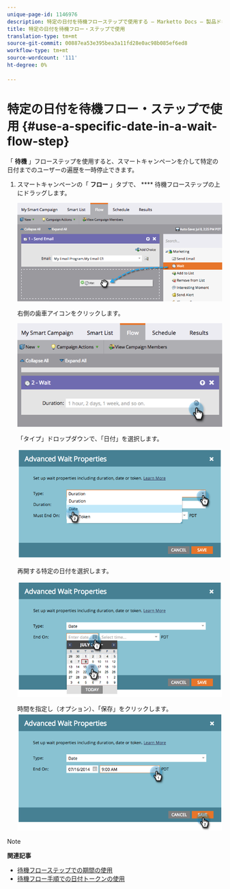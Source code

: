 ```yaml
---
unique-page-id: 1146976
description: 特定の日付を待機フローステップで使用する — Marketto Docs — 製品ドキュメント
title: 特定の日付を待機フロー・ステップで使用
translation-type: tm+mt
source-git-commit: 00887ea53e395bea3a11fd28e0ac98b085ef6ed8
workflow-type: tm+mt
source-wordcount: '111'
ht-degree: 0%

---
```



# 特定の日付を待機フロー・ステップで使用 {#use-a-specific-date-in-a-wait-flow-step}

「 **待機** 」フローステップを使用すると、スマートキャンペーンを介して特定の日付までのユーザーの遍歴を一時停止できます。

1. スマートキャンペーンの「 **フロー** 」タブで、 **** 待機フローステップの上にドラッグします。

   ![](assets/image2014-9-22-11-3a50-3a55.png)

   右側の歯車アイコンをクリックします。

   ![](assets/image2014-9-22-11-3a50-3a59.png)

   「タイプ」ドロップダウンで、「日付」を選択します。

   ![](assets/image2014-9-22-11-3a51-3a27.png)

   再開する特定の日付を選択します。

   ![](assets/image2014-9-22-11-3a51-3a20.png)

   時間を指定し（オプション）、「保存」をクリックします。
   ![](assets/image2014-9-22-11-3a51-3a13.png)

>[!NOTE]
>
>**関連記事**
>
>* [待機フローステップでの期間の使用](use-a-duration-in-a-wait-flow-step.md)
>* [待機フロー手順での日付トークンの使用](use-a-date-token-in-a-wait-flow-step.md)

>




